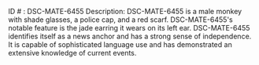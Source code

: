 ID # : DSC-MATE-6455
Description: DSC-MATE-6455 is a male monkey with shade glasses, a police cap, and a red scarf. DSC-MATE-6455's notable feature is the jade earring it wears on its left ear. DSC-MATE-6455 identifies itself as a news anchor and has a strong sense of independence. It is capable of sophisticated language use and has demonstrated an extensive knowledge of current events.